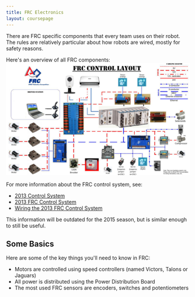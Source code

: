 ```yaml
---
title: FRC Electronics
layout: coursepage
---
```


There are FRC specific components that every team uses on their robot. The rules are relatively particular about how robots are wired, mostly for safety reasons.

Here's an overview of all FRC components:
![](/img/frc-control-system.jpg)

For more information about the FRC control system, see:

- [2013 Control System](http://www.usfirst.org/roboticsprograms/frc/2013-Control-System)
- [2013 FRC Control System](http://wpilib.screenstepslive.com/s/3120)
- [Wiring the 2013 FRC Control System](http://wpilib.screenstepslive.com/s/3120/m/8559/l/92626-wiring-the-2013-frc-control-system)

This information will be outdated for the 2015 season, but is similar enough to still be useful.

## Some Basics
Here are some of the key things you'll need to know in FRC:

- Motors are controlled using speed controllers (named Victors, Talons or Jaguars)
- All power is distributed using the Power Distribution Board
- The most used FRC sensors are encoders, switches and potentiometers
